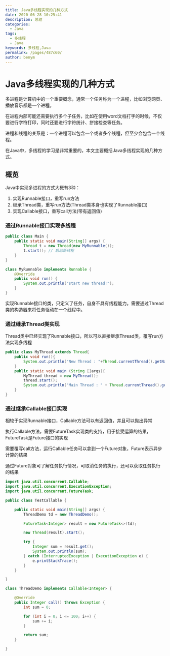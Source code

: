 ```yaml
---
title: Java多线程实现的几种方式
date: 2020-06-28 10:25:41
description: 总结
categories: 
  - Java
tags: 
  - 多线程
  - Java
keywords: 多线程,Java
permalink: /pages/487c60/
author: benym
---
```


# Java多线程实现的几种方式

多进程是计算机中的一个重要概念，通常一个任务称为一个进程，比如浏览网页、播放音乐都是一个进程。

在进程内部可能还需要执行多个子任务，比如在使用word文档打字的时候，不仅要进行字符打印，同时还要进行字符统计、拼接检查等任务。

进程和线程的关系是：一个进程可以包含一个或者多个线程，但至少会包含一个线程。

在Java中，多线程的学习是非常重要的，本文主要概括Java多线程实现的几种方式。

## 概览

Java中实现多进程的方式大概有3种：

1. 实现Runnable接口，重写run方法
2. 继承Thread类，重写run方法(Thread类本身也实现了Runnable接口)
3. 实现Callable接口，重写call方法(带有返回值)

### 通过Runnable接口实现多线程

```java
public class Main {
    public static void main(String[] args) {
        Thread t = new Thread(new MyRunnable());
        t.start(); // 启动新线程
    }
}

class MyRunnable implements Runnable {
    @Override
    public void run() {
        System.out.println("start new thread!");
    }
}

```

实现Runnable接口的类，只定义了任务，自身不具有线程能力。需要通过Thread类的构造器来将任务驱动在一个线程中。

### 通过继承Thread类实现

Thread类中已经实现了Runnable接口，所以可以直接继承Thread类，覆写run方法实现多线程

```java
public class MyThread extends Thread{
    public void run(){
        System.out.println("New Thread : "+Thread.currentThread().getName());
    }
    public static void main (String []args){
        MyThread thread = new MyThread();
        thread.start();
        System.out.println("Main Thread : " + Thread.currentThread().getName());
    }
}
```

### 通过继承Callable接口实现

相较于实现Runnable接口，Callable方法可以有返回值，并且可以抛出异常

执行Callable方法，需要FutureTask实现类的支持，用于接受运算的结果，FutureTask是Future接口的实现

需要覆写call方法，运行Callable任务可以拿到一个Future对象，Future表示异步计算的结果

通过Future对象可了解任务执行情况，可取消任务的执行，还可以获取任务执行的结果

```java
import java.util.concurrent.Callable;
import java.util.concurrent.ExecutionException;
import java.util.concurrent.FutureTask;

public class TestCallable {

    public static void main(String[] args) {
        ThreadDemo td = new ThreadDemo();

        FutureTask<Integer> result = new FutureTask<>(td);

        new Thread(result).start();

        try {
            Integer sum = result.get();
            System.out.println(sum);
        } catch (InterruptedException | ExecutionException e) {
            e.printStackTrace();
        }
    }

}

class ThreadDemo implements Callable<Integer> {

    @Override
    public Integer call() throws Exception {
        int sum = 0;

        for (int i = 0; i <= 100; i++) {
            sum += i;
        }

        return sum;
    }

}
```



